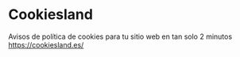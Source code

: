 # Cookiesland
Avisos de política de cookies para tu sitio web en tan solo 2 minutos
https://cookiesland.es/
